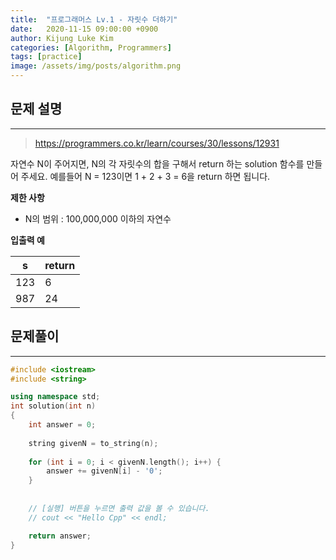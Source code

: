 ```yaml
---
title:  "프로그래머스 Lv.1 - 자릿수 더하기"
date:   2020-11-15 09:00:00 +0900
author: Kijung Luke Kim
categories: [Algorithm, Programmers]
tags: [practice]
image: /assets/img/posts/algorithm.png
---
```


## 문제 설명
---

> https://programmers.co.kr/learn/courses/30/lessons/12931

자연수 N이 주어지면, N의 각 자릿수의 합을 구해서 return 하는 solution 함수를 만들어 주세요.
예를들어 N = 123이면 1 + 2 + 3 = 6을 return 하면 됩니다.

**제한 사항**   

- N의 범위 : 100,000,000 이하의 자연수

**입출력 예**

|s|return|
|---|---|
|123|6|
|987|24|

## 문제풀이
---

```cpp
#include <iostream>
#include <string>

using namespace std;
int solution(int n)
{
    int answer = 0;
    
    string givenN = to_string(n);
    
    for (int i = 0; i < givenN.length(); i++) {
        answer += givenN[i] - '0';
    }
    
    
    // [실행] 버튼을 누르면 출력 값을 볼 수 있습니다.
    // cout << "Hello Cpp" << endl;

    return answer;
}
```
